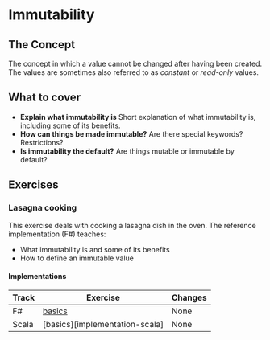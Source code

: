 # Immutability

## The Concept

The concept in which a value cannot be changed after having been created.
The values are sometimes also referred to as _constant_ or _read-only_ values.

## What to cover

- **Explain what immutability is** Short explanation of what immutability is, including some of its benefits.
- **How can things be made immutable?** Are there special keywords? Restrictions?
- **Is immutability the default?** Are things mutable or immutable by default?

## Exercises

### Lasagna cooking

This exercise deals with cooking a lasagna dish in the oven. The reference implementation (F#) teaches:

- What immutability is and some of its benefits
- How to define an immutable value

#### Implementations

| Track | Exercise                        | Changes |
| ----- | ------------------------------- | ------- |
| F#    | [basics][implementation-fsharp] | None    |
| Scala | [basics][implementation-scala]  | None    |

[implementation-fsharp]: ../../languages/fsharp/exercises/concept/basics/.docs/introduction.md
[implementation-fsharp]: ../../languages/scala/exercises/concept/basics/.docs/introduction.md
